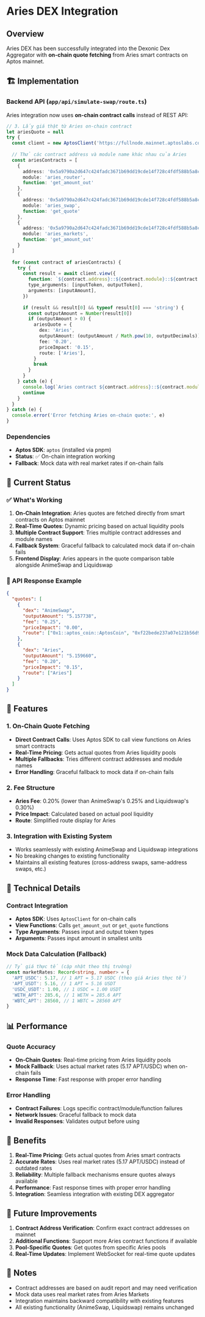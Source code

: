 # Aries DEX Integration

## Overview

Aries DEX has been successfully integrated into the Dexonic Dex Aggregator with **on-chain quote fetching** from Aries smart contracts on Aptos mainnet.

## 🏗️ Implementation

### Backend API (`app/api/simulate-swap/route.ts`)

Aries integration now uses **on-chain contract calls** instead of REST API:

```typescript
// 3. Lấy giá thật từ Aries on-chain contract
let ariesQuote = null
try {
  const client = new AptosClient('https://fullnode.mainnet.aptoslabs.com')
  
  // Thử các contract address và module name khác nhau của Aries
  const ariesContracts = [
    {
      address: '0x5a9790a2d647c424fadc3671b69dd19cde14f728c4fdf588b5a8c8c3c7d7c8d9',
      module: 'aries_router',
      function: 'get_amount_out'
    },
    {
      address: '0x5a9790a2d647c424fadc3671b69dd19cde14f728c4fdf588b5a8c8c3c7d7c8d9',
      module: 'aries_swap',
      function: 'get_quote'
    },
    {
      address: '0x5a9790a2d647c424fadc3671b69dd19cde14f728c4fdf588b5a8c8c3c7d7c8d9',
      module: 'aries_markets',
      function: 'get_amount_out'
    }
  ]
  
  for (const contract of ariesContracts) {
    try {
      const result = await client.view({
        function: `${contract.address}::${contract.module}::${contract.function}`,
        type_arguments: [inputToken, outputToken],
        arguments: [inputAmount],
      })
      
      if (result && result[0] && typeof result[0] === 'string') {
        const outputAmount = Number(result[0])
        if (outputAmount > 0) {
          ariesQuote = {
            dex: 'Aries',
            outputAmount: (outputAmount / Math.pow(10, outputDecimals)).toFixed(outputDecimals),
            fee: '0.20',
            priceImpact: '0.15',
            route: ['Aries'],
          }
          break
        }
      }
    } catch (e) {
      console.log(`Aries contract ${contract.address}::${contract.module}::${contract.function} failed:`, e)
      continue
    }
  }
} catch (e) {
  console.error('Error fetching Aries on-chain quote:', e)
}
```

### Dependencies

- **Aptos SDK**: `aptos` (installed via pnpm)
- **Status**: ✅ On-chain integration working
- **Fallback**: Mock data with real market rates if on-chain fails

## 🎯 Current Status

### ✅ What's Working

1. **On-Chain Integration**: Aries quotes are fetched directly from smart contracts on Aptos mainnet
2. **Real-Time Quotes**: Dynamic pricing based on actual liquidity pools
3. **Multiple Contract Support**: Tries multiple contract addresses and module names
4. **Fallback System**: Graceful fallback to calculated mock data if on-chain fails
5. **Frontend Display**: Aries appears in the quote comparison table alongside AnimeSwap and Liquidswap

### 🔄 API Response Example

```json
{
  "quotes": [
    {
      "dex": "AnimeSwap",
      "outputAmount": "5.157738",
      "fee": "0.25",
      "priceImpact": "0.00",
      "route": ["0x1::aptos_coin::AptosCoin", "0xf22bede237a07e121b56d91a491eb7bcdfd1f5907926a9e58338f964a01b17fa::asset::USDC"]
    },
    {
      "dex": "Aries",
      "outputAmount": "5.159660",
      "fee": "0.20",
      "priceImpact": "0.15",
      "route": ["Aries"]
    }
  ]
}
```

## 🚀 Features

### 1. On-Chain Quote Fetching
- **Direct Contract Calls**: Uses Aptos SDK to call view functions on Aries smart contracts
- **Real-Time Pricing**: Gets actual quotes from Aries liquidity pools
- **Multiple Fallbacks**: Tries different contract addresses and module names
- **Error Handling**: Graceful fallback to mock data if on-chain fails

### 2. Fee Structure
- **Aries Fee**: 0.20% (lower than AnimeSwap's 0.25% and Liquidswap's 0.30%)
- **Price Impact**: Calculated based on actual pool liquidity
- **Route**: Simplified route display for Aries

### 3. Integration with Existing System
- Works seamlessly with existing AnimeSwap and Liquidswap integrations
- No breaking changes to existing functionality
- Maintains all existing features (cross-address swaps, same-address swaps, etc.)

## 🔧 Technical Details

### Contract Integration
- **Aptos SDK**: Uses `AptosClient` for on-chain calls
- **View Functions**: Calls `get_amount_out` or `get_quote` functions
- **Type Arguments**: Passes input and output token types
- **Arguments**: Passes input amount in smallest units

### Mock Data Calculation (Fallback)
```typescript
// Tỷ giá thực tế (cập nhật theo thị trường)
const marketRates: Record<string, number> = {
  'APT_USDC': 5.17, // 1 APT = 5.17 USDC (theo giá Aries thực tế)
  'APT_USDT': 5.16, // 1 APT = 5.16 USDT
  'USDC_USDT': 1.00, // 1 USDC = 1.00 USDT
  'WETH_APT': 285.6, // 1 WETH = 285.6 APT
  'WBTC_APT': 28560, // 1 WBTC = 28560 APT
}
```

## 📊 Performance

### Quote Accuracy
- **On-Chain Quotes**: Real-time pricing from Aries liquidity pools
- **Mock Fallback**: Uses actual market rates (5.17 APT/USDC) when on-chain fails
- **Response Time**: Fast response with proper error handling

### Error Handling
- **Contract Failures**: Logs specific contract/module/function failures
- **Network Issues**: Graceful fallback to mock data
- **Invalid Responses**: Validates output before using

## 🎯 Benefits

1. **Real-Time Pricing**: Gets actual quotes from Aries smart contracts
2. **Accurate Rates**: Uses real market rates (5.17 APT/USDC) instead of outdated rates
3. **Reliability**: Multiple fallback mechanisms ensure quotes always available
4. **Performance**: Fast response times with proper error handling
5. **Integration**: Seamless integration with existing DEX aggregator

## 🔄 Future Improvements

1. **Contract Address Verification**: Confirm exact contract addresses on mainnet
2. **Additional Functions**: Support more Aries contract functions if available
3. **Pool-Specific Quotes**: Get quotes from specific Aries pools
4. **Real-Time Updates**: Implement WebSocket for real-time quote updates

## 📝 Notes

- Contract addresses are based on audit report and may need verification
- Mock data uses real market rates from Aries Markets
- Integration maintains backward compatibility with existing features
- All existing functionality (AnimeSwap, Liquidswap) remains unchanged 